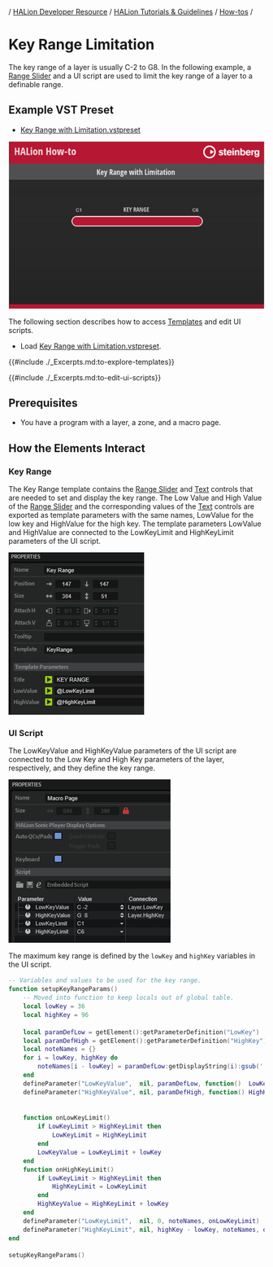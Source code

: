 / [HALion Developer Resource](../../HALion-Developer-Resource.md) / [HALion Tutorials & Guidelines](./HALion-Tutorials-Guidelines.md) / [How-tos](./How-tos.md) /

# Key Range Limitation

The key range of a layer is usually C-2 to G8. In the following example, a [Range Slider](../../HALion-Macro-Page/pages/Range-Slider.md) and a UI script are used to limit the key range of a layer to a definable range.

## Example VST Preset

* [Key Range with Limitation.vstpreset](../vstpresets/Key%20Range%20with%20Limitation.vstpreset)

![Key Range with Limitation](../images/Key-Range-with-Limitation.png)

The following section describes how to access [Templates](../../HALion-Macro-Page/pages/Template.md) and edit UI scripts.

* Load [Key Range with Limitation.vstpreset](../vstpresets/Key%20Range%20with%20Limitation.vstpreset).

{{#include ./_Excerpts.md:to-explore-templates}}

{{#include ./_Excerpts.md:to-edit-ui-scripts}}

## Prerequisites

* You have a program with a layer, a zone, and a macro page.

## How the Elements Interact

### Key Range

The Key Range template contains the [Range Slider](../../HALion-Macro-Page/pages/Range-Slider.md) and [Text](../../HALion-Macro-Page/pages/Text.md) controls that are needed to set and display the key range. The Low Value and High Value of the [Range Slider](../../HALion-Macro-Page/pages/Range-Slider.md) and the corresponding values of the [Text](../../HALion-Macro-Page/pages/Text.md) controls are exported as template parameters with the same names, LowValue for the low key and HighValue for the high key. The template parameters LowValue and HighValue are connected to the LowKeyLimit and HighKeyLimit parameters of the UI script.

![Key Range Template](../images/Key-Range-with-Limitation-Template.png)

### UI Script

The LowKeyValue and HighKeyValue parameters of the UI script are connected to the Low Key and High Key parameters of the layer, respectively, and they define the key range.

![UI Script Connections](../images/Key-Range-with-Limitation-Connections.png)

 The maximum key range is defined by the ``lowKey`` and ``highKey`` variables in the UI script.

```lua
-- Variables and values to be used for the key range.
function setupKeyRangeParams()
	-- Moved into function to keep locals out of global table.
	local lowKey = 36
	local highKey = 96

	local paramDefLow = getElement():getParameterDefinition("LowKey")
	local paramDefHigh = getElement():getParameterDefinition("HighKey")
	local noteNames = {}
	for i = lowKey, highKey do
		noteNames[i - lowKey] = paramDefLow:getDisplayString(i):gsub(' ', '')
	end
	defineParameter("LowKeyValue",  nil, paramDefLow, function()  LowKeyLimit = LowKeyValue - lowKey end)
	defineParameter("HighKeyValue", nil, paramDefHigh, function() HighKeyLimit = HighKeyValue - lowKey end)


	function onLowKeyLimit()
		if LowKeyLimit > HighKeyLimit then
			LowKeyLimit = HighKeyLimit
		end
		LowKeyValue = LowKeyLimit + lowKey
	end
	function onHighKeyLimit()
		if LowKeyLimit > HighKeyLimit then
			HighKeyLimit = LowKeyLimit
		end
		HighKeyValue = HighKeyLimit + lowKey
	end
	defineParameter("LowKeyLimit",  nil, 0, noteNames, onLowKeyLimit)
	defineParameter("HighKeyLimit", nil, highKey - lowKey, noteNames, onHighKeyLimit)
end

setupKeyRangeParams()
```
